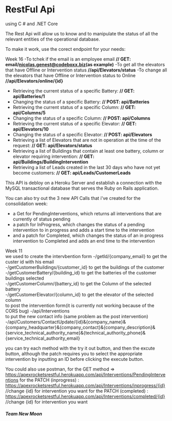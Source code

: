# RestFul Api
using C # and .NET Core 



The Rest Api will allow us to know and to manipulate the status of all the relevant entities of the operational database.

To make it work, use the corect endpoint for your needs:

Week 16
-To tchek if the email is an employee email **// GET: email/nicolas.genest@codeboxx.biz(as example)**
-To get all the elevators that have Offline or Intervention status **//api/Elevators/status**
-To change all the elevators that have Offline or Intervention status to Online **//api/Elevators/online/{id}**

- Retrieving the current status of a specific Battery: **// GET: api/Batteries/1**
- Changing the status of a specific Battery: **// POST: api/Batteries**
- Retrieving the current status of a specific Column: **// GET: api/Columns/5**
- Changing the status of a specific Column: **// POST: api/Columns**
- Retrieving the current status of a specific Elevator: **// GET: api/Elevators/10**
- Changing the status of a specific Elevator: **// POST: api/Elevators**
- Retrieving a list of Elevators that are not in operation at the time of the request: **// GET: api/Elevators/status**
- Retrieving a list of Buildings that contain at least one battery, column or elevator requiring intervention: **//  GET: api/Buildings/BuildingIntervention**
- Retrieving a list of Leads created in the last 30 days who have not yet become customers: **// GET: api/Leads/CustomerLeads**

This API is debloy on a Heroku Server and establish a connection with the MySQL transactional database that serves the Ruby on Rails application.

You can also try out the 3 new API Calls that i've created for the consolidation week:

- a Get for PendingInterventions, which returns all interventions that are currently of status pending 
- a patch for InProgress, which changes the status of a pending intervention to in progress and adds a start time to the intervention 
- and a patch for Completed, which changes the status of an in progress intervention to Completed and adds an end time to the intervention

Week 11 \
we used to create the intervbention form -/getId/{company_email} to get the custer id with his email\
                                         -/getCustomerBuildings/{customer_id} to get the buildings of the customer\
                                         -/getCustomerBattery/{building_id} to get the batteries of the customer buildings selected\
                                         -/getCustomerColumn/{battery_id} to get the Column of the selected battery\
                                         -/getCustomerElevator/{column_id} to get the elevator of the selected column\
 to post the intervention form(it is currently not working because of the CORS bug) -/api/Interventions\
 to put the new contact info (same problem as the post intervention) -/api/Customers/ContactUpdate/{id}&{company_name}&{company_headquarter}&{company_contact}&{company_description}&{service_technical_authority_name}&{technical_authority_phone}&{service_technical_authority_email}

you can try each method with the try it out button, and then the excute button, although the patch requires you to select the appropriate intervention by inputting an ID before clicking the execute button.

You could also use postman, for the GET method => https://apexrocketsrestful.herokuapp.com/api/Interventions/PendingInterventions for the PATCH (inprogress) : https://apexrocketsrestful.herokuapp.com/api/Interventions/inprogress/{id} //change {id} for intervention you want for the PATCH (completed) : https://apexrocketsrestful.herokuapp.com/api/Interventions/completed/{id} //change {id} for intervention you want

###### ***Team New Moon***

